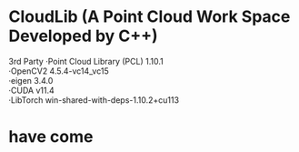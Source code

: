 # CloudLib (A Point Cloud Work Space Developed by C++)

3rd Party 
·Point Cloud Library (PCL) 1.10.1  
·OpenCV2 4.5.4-vc14_vc15  
·eigen 3.4.0  
·CUDA v11.4  
·LibTorch win-shared-with-deps-1.10.2+cu113  

# have come



